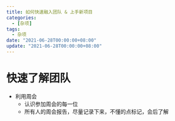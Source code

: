 ```yaml
---
title: 如何快速融入团队 & 上手新项目
categories: 
  - [杂项]
tags:
  - 杂项
date: "2021-06-28T00:00:00+08:00"
update: "2021-06-28T00:00:00+08:00"
---
```


# 快速了解团队

- 利用周会
  - 认识参加周会的每一位
  - 所有人的周会报告，尽量记录下来，不懂的点标记，会后了解